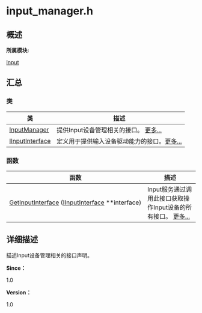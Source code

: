 # input_manager.h


## **概述**

**所属模块:**

[Input](_input.md)


## **汇总**


### 类

  | 类 | 描述 | 
| -------- | -------- |
| [InputManager](_input_manager.md) | 提供Input设备管理相关的接口。&nbsp;[更多...](_input_manager.md) | 
| [IInputInterface](_i_input_interface.md) | 定义用于提供输入设备驱动能力的接口。[更多...](_i_input_interface.md) | 


### 函数

  | 函数 | 描述 | 
| -------- | -------- |
| [GetInputInterface](_input.md#getinputinterface)&nbsp;([IInputInterface](_i_input_interface.md)&nbsp;\*\*interface) | Input服务通过调用此接口获取操作Input设备的所有接口。&nbsp;[更多...](_input.md#getinputinterface) | 


## **详细描述**

描述Input设备管理相关的接口声明。

**Since：**

1.0

**Version：**

1.0
